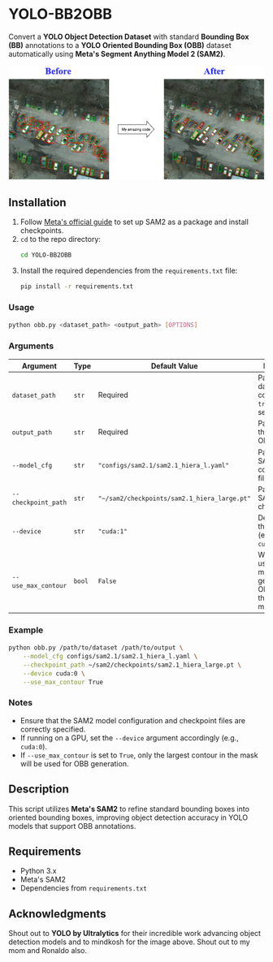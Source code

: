 # YOLO-BB2OBB

Convert a **YOLO Object Detection Dataset** with standard **Bounding Box (BB)** annotations to a **YOLO Oriented Bounding Box (OBB)** dataset automatically using **Meta's Segment Anything Model 2 (SAM2)**.

![That's why you should use my code](images/obb.png)

## Installation

1. Follow [Meta's official guide](https://github.com/facebookresearch/sam2) to set up SAM2 as a package and install checkpoints.
2. `cd` to the repo directory:
   ```bash
   cd YOLO-BB2OBB

3. Install the required dependencies from the `requirements.txt` file:
   ```bash
   pip install -r requirements.txt
   ```

### Usage

```bash
python obb.py <dataset_path> <output_path> [OPTIONS]
```

### Arguments

| Argument            | Type   | Default Value                                                   | Description |
|--------------------|--------|-----------------------------------------------------------------|-------------|
| `dataset_path`     | `str`  | Required                                                       | Path to the dataset containing `train/val/test` sets. |
| `output_path`      | `str`  | Required                                                       | Path to save the generated OBB dataset. |
| `--model_cfg`      | `str`  | `"configs/sam2.1/sam2.1_hiera_l.yaml"`                         | Path to the SAM2 model configuration file. |
| `--checkpoint_path`| `str`  | `"~/sam2/checkpoints/sam2.1_hiera_large.pt"`                   | Path to the SAM2 model checkpoint. |
| `--device`         | `str`  | `"cuda:1"`                                                     | Device to run the model on (e.g., `cuda:0`, `cuda:1`, or `cpu`). |
| `--use_max_contour`| `bool` | `False`                                                        | Whether to use only the max contour to generate OBBs. If `False`, the whole mask is used. |

### Example

```bash
python obb.py /path/to/dataset /path/to/output \
    --model_cfg configs/sam2.1/sam2.1_hiera_l.yaml \
    --checkpoint_path ~/sam2/checkpoints/sam2.1_hiera_large.pt \
    --device cuda:0 \
    --use_max_contour True
```

### Notes

- Ensure that the SAM2 model configuration and checkpoint files are correctly specified.
- If running on a GPU, set the `--device` argument accordingly (e.g., `cuda:0`).
- If `--use_max_contour` is set to `True`, only the largest contour in the mask will be used for OBB generation.
## Description

This script utilizes **Meta's SAM2** to refine standard bounding boxes into oriented bounding boxes, improving object detection accuracy in YOLO models that support OBB annotations.

## Requirements

- Python 3.x
- Meta's SAM2
- Dependencies from `requirements.txt`

## Acknowledgments

Shout out to **YOLO by Ultralytics** for their incredible work advancing object detection models and to mindkosh for the image above. Shout out to my mom and Ronaldo also.


